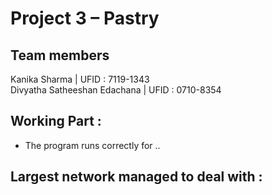 # Project 3 – Pastry

## Team members
Kanika Sharma | UFID : 7119-1343 <br />
Divyatha Satheeshan Edachana | UFID : 0710-8354

## Working Part :

<ul>
<li>The program runs correctly for ..</li>
</ul>

## Largest network managed to deal with :
